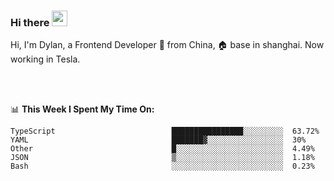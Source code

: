 ### Hi there <img src="https://media.giphy.com/media/hvRJCLFzcasrR4ia7z/giphy.gif" width="25px">

<!-- ![visitors](https://visitor-badge.glitch.me/badge?page_id=dislfyer.dislfyer) -->

Hi, I'm Dylan, a Frontend Developer 🚀 from China, 🏠 base in shanghai. Now working in Tesla.

<br/>
<br/>

📊 **This Week I Spent My Time On:**


<!--START_SECTION:waka-->

```text
TypeScript                          ████████████████░░░░░░░░░  63.72%
YAML                                ███████▓░░░░░░░░░░░░░░░░░  30%
Other                               █░░░░░░░░░░░░░░░░░░░░░░░░  4.49%
JSON                                ▒░░░░░░░░░░░░░░░░░░░░░░░░  1.18%
Bash                                ░░░░░░░░░░░░░░░░░░░░░░░░░  0.23%
```

<!--END_SECTION:waka-->

<!--
**About Me:**
 -->
